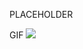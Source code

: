 PLACEHOLDER


GIF
![](https://github.com/Mockedarche/RuePanel/blob/main/Media/final_hello_github.gif)
